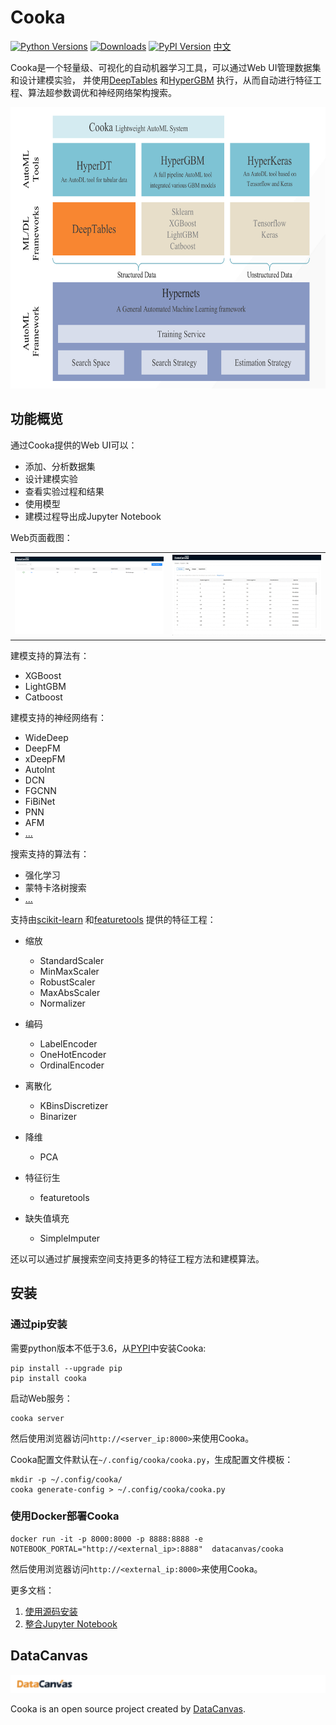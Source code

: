 # Cooka
[![Python Versions](https://img.shields.io/pypi/pyversions/hypergbm.svg)](https://pypi.org/project/hypergbm)
[![Downloads](https://pepy.tech/badge/hypergbm)](https://pepy.tech/project/hypergbm)
[![PyPI Version](https://img.shields.io/pypi/v/hypergbm.svg)](https://pypi.org/project/hypergbm)
[中文](README_zh_CN.md)

Cooka是一个轻量级、可视化的自动机器学习工具，可以通过Web UI管理数据集和设计建模实验，
并使用[DeepTables](https://github.com/DataCanvasIO/DeepTables) 和[HyperGBM](https://github.com/DataCanvasIO/HyperGBM)
执行，从而自动进行特征工程、算法超参数调优和神经网络架构搜索。

<img src="docs/img/datacanvas_automl_toolkit.png" alt="drawing" width="700" height="450"/>

## 功能概览  
通过Cooka提供的Web UI可以：

- 添加、分析数据集
- 设计建模实验
- 查看实验过程和结果
- 使用模型
- 建模过程导出成Jupyter Notebook

Web页面截图：
<table style="border: none">
    <th><img src="docs/img/cooka_home_page.png" width="500"/></th>
    <th><img src="docs/img/cooka_train.gif" width="500"/></th>
</table>

建模支持的算法有：
- XGBoost
- LightGBM
- Catboost

建模支持的神经网络有：
- WideDeep
- DeepFM
- xDeepFM
- AutoInt
- DCN
- FGCNN 
- FiBiNet
- PNN
- AFM
- [...](https://deeptables.readthedocs.io/en/latest/models.html)


搜索支持的算法有：
- 强化学习
- 蒙特卡洛树搜索
- [...](https://github.com/DataCanvasIO/HyperGBM)

支持由[scikit-learn](https://scikit-learn.org) 和[featuretools](https://github.com/alteryx/featuretools) 提供的特征工程：

- 缩放
    - StandardScaler
    - MinMaxScaler
    - RobustScaler
    - MaxAbsScaler
    - Normalizer
   
- 编码
    - LabelEncoder
    - OneHotEncoder
    - OrdinalEncoder

- 离散化
    - KBinsDiscretizer
    - Binarizer

- 降维
    - PCA

- 特征衍生
    - featuretools

- 缺失值填充
    - SimpleImputer 

还以可以通过扩展搜索空间支持更多的特征工程方法和建模算法。

## 安装 

### 通过pip安装

需要python版本不低于3.6，从[PYPI](https://pypi.org)中安装Cooka:
```shell script
pip install --upgrade pip
pip install cooka
```

启动Web服务：
```shell script
cooka server
```
然后使用浏览器访问`http://<server_ip:8000>`来使用Cooka。

Cooka配置文件默认在`~/.config/cooka/cooka.py`，生成配置文件模板：

```shell script
mkdir -p ~/.config/cooka/
cooka generate-config > ~/.config/cooka/cooka.py
```

### 使用Docker部署Cooka
```shell script
docker run -it -p 8000:8000 -p 8888:8888 -e NOTEBOOK_PORTAL="http://<external_ip>:8888"  datacanvas/cooka
```
然后使用浏览器访问`http://<external_ip:8000>`来使用Cooka。


更多文档：
1. [使用源码安装](docs/pages/install_from_source.md)
2. [整合Jupyter Notebook](docs/pages/install_with_jupyter.md)

## DataCanvas

![](docs/img/dc_logo_1.png)

Cooka is an open source project created by [DataCanvas](https://www.datacanvas.com/). 
